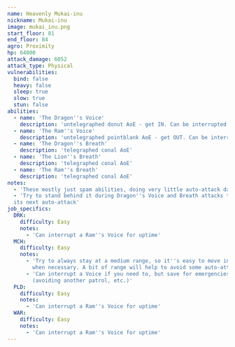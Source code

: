```yaml
---
name: Heavenly Mukai-inu
nickname: Mukai-inu
image: mukai_inu.png
start_floor: 81
end_floor: 84
agro: Proximity
hp: 64000
attack_damage: 6052
attack_type: Physical
vulnerabilities:
  bind: false
  heavy: false
  sleep: true
  slow: true
  stun: false
abilities:
  - name: 'The Dragon''s Voice'
    description: 'untelegraphed donut AoE - get IN. Can be interrupted'
  - name: 'The Ram''s Voice'
    description: 'untelegraphed pointblank AoE - get OUT. Can be interrupted'
  - name: 'The Dragon''s Breath'
    description: 'telegraphed conal AoE'
  - name: 'The Lion''s Breath'
    description: 'telegraphed conal AoE'
  - name: 'The Ram''s Breath'
    description: 'telegraphed conal AoE'
notes:
  - 'These mostly just spam abilities, doing very little auto-attack damage'
  - 'Try to stand behind it during Dragon''s Voice and Breath attacks to delay
  its next auto-attack'
job_specifics:
  DRK:
    difficulty: Easy
    notes:
      - 'Can interrupt a Ram''s Voice for uptime'
  MCH:
    difficulty: Easy
    notes:
      - 'Try to always stay at a medium range, so it''s easy to move in or out
        when necessary. A bit of range will help to avoid some auto-attacks too'
      - 'Can interrupt a Voice if you need to, but save for emergencies
        (avoiding another patrol, etc.)'
  PLD:
    difficulty: Easy
    notes:
      - 'Can interrupt a Ram''s Voice for uptime'
  WAR:
    difficulty: Easy
    notes:
      - 'Can interrupt a Ram''s Voice for uptime'
---
```

